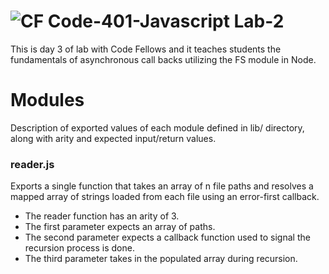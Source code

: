 ![CF](https://camo.githubusercontent.com/70edab54bba80edb7493cad3135e9606781cbb6b/687474703a2f2f692e696d6775722e636f6d2f377635415363382e706e67) Code-401-Javascript Lab-2
===
This is day 3 of lab with Code Fellows and it teaches students the fundamentals of asynchronous call backs utilizing the FS module in Node.
# Modules
Description of exported values of each module defined in lib/ directory, along with arity and expected input/return values.
### reader.js
Exports a single function that takes an array of n file paths and resolves a mapped array of strings loaded from each file using an error-first callback.

* The reader function has an arity of 3.
* The first parameter expects an array of paths.
* The second parameter expects a callback function used to signal the recursion process is done.
* The third parameter takes in the populated array during recursion.
